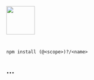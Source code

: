 <a href="https://rapidjs.org"><img src="https://rapidjs.org/assets/readme-plugin-badge.svg" height="75"></a>
<!--
It must be clear in the overall impression that your Plug-in, despite using the above badge, represents an independently developed and maintained project, independent from the official rapidJS project.
-->

# <!-- Name -->

<!-- Short description (100-250 characters) -->

```
npm install (@<scope>)?/<name>
```

## ...

<!-- Detailed description -->